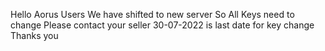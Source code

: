 Hello Aorus Users
We have shifted to new server
So All Keys need to change 
Please contact your seller 
30-07-2022 is last date for key change
Thanks you

